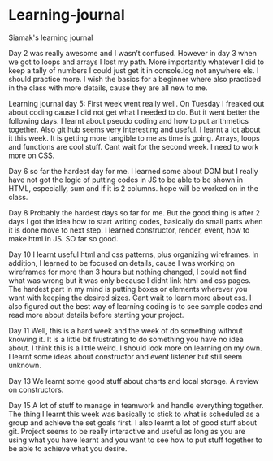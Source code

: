 # Learning-journal
Siamak's learning journal

Day 2 was really awesome and I wasn’t confused. However in day 3 when we got to loops and arrays I lost my path. More importantly whatever I did to keep a tally of numbers I could just get it in console.log not anywhere els.
I should practice more. I wish the basics for a beginner where also practiced in the class with more details, cause they are all new to me.

Learning journal day 5:
First week went really well. On Tuesday I freaked out about coding cause I did not get what I needed to do. But it went better the following days. I learnt about pseudo coding and how to put arithmetics together. Also git hub seems very interesting and useful. I learnt a lot about it this week. It is getting more tangible to me as time is going. Arrays, loops and functions are cool stuff. Cant wait for the second week. I need to work more on CSS.


Day 6 so far the hardest day for me. I learned some about DOM but I really have not got the logic of putting codes in JS to be able to be shown in HTML, especially, sum and if it is 2 columns. hope will be worked on in the class.


Day 8
Probably the hardest days so far for me. But the good thing is after 2 days I got the idea how to start writing codes, basically do small parts when it is done move to next step. I learned constructor, render, event, how to make html in JS.
SO far so good.

Day 10
I learnt useful html and css patterns, plus organizing wireframes. In addition, I learned to be focused on details, cause I was working on wireframes for more than 3 hours but nothing changed, I could not find what was wrong but it was only because I didnt link html and css pages. The hardest part in my mind is putting boxes or elements wherever you want with keeping the desired sizes. Cant wait to learn more about css. I also figured out the best way of learning coding is to see sample codes and read more about details before starting your project.

Day 11
Well, this is a hard week and the week of do something without knowing it. It is a little bit frustrating to do something you have no idea about. I think this is a little weird. I should look more on learning on my own. I learnt some ideas about  constructor and event listener but still seem unknown.

Day 13
We learnt some good stuff about charts and local storage. A review on constructors.

Day 15
A lot of stuff to manage in teamwork and handle everything together. The thing I learnt this week was basically to stick to what is scheduled as a group and achieve the set goals first. I also learnt a lot of good stuff about git. Project seems to be really interactive and useful as long as you are using what you have learnt and you want to see how to put stuff together to be able to achieve what you desire. 
